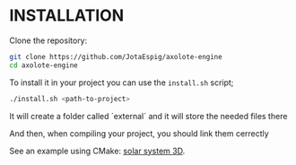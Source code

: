 # INSTALLATION

Clone the repository:
```bash
git clone https://github.com/JotaEspig/axolote-engine
cd axolote-engine
```
To install it in your project you can use the `install.sh` script;
```bash
./install.sh <path-to-project>
```

It will create a folder called ´external´ and it will store the needed files there

And then, when compiling your project, you should link them cerrectly

See an example using CMake: [solar system 3D](https://github.com/JotaEspig/solar-system-3d).
